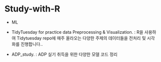 # Study-with-R

  - ML<bh>

  - TidyTuesday for practice data Preprocessing & Visualization<bh>. 
    : R을 사용하여 Tidytuesday repo에 매주 올라오는 다양한 주제의 데이터들을 전처리 및 시각화를 진행합니다.<bh>. 
  
  - ADP_study<bh>. 
    : ADP 실기 취득을 위한 다양한 모델 코드 정리
